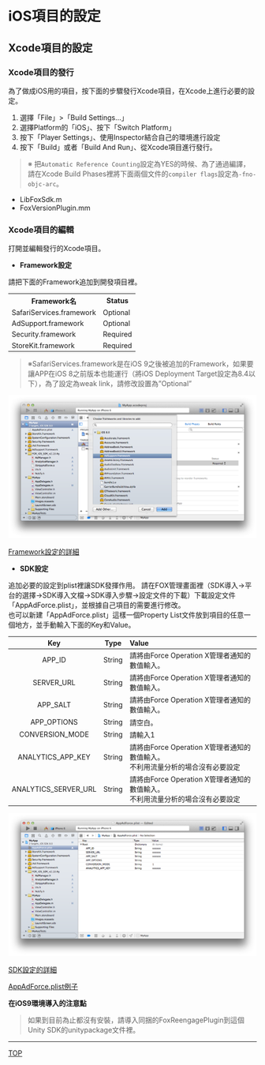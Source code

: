 # iOS項目的設定

## **Xcode項目的設定**

### Xcode項目的發行

為了做成iOS用的項目，按下面的步驟發行Xcode項目，在Xcode上進行必要的設定。

1. 選擇「File」>「Build Settings…」
2. 選擇Platform的「iOS」、按下「Switch Platform」
3. 按下「Player Settings」、使用Inspector結合自己的環境進行設定
4. 	按下「Build」或者「Build And Run」、從Xcode項目進行發行。

> ※ 把`Automatic Reference Counting`設定為YES的時候、為了通過編譯，請在Xcode Build Phases裡將下面兩個文件的`compiler flags`設定為`-fno-objc-arc`。
* LibFoxSdk.m
* FoxVersionPlugin.mm

### Xcode項目的編輯

打開並編輯發行的Xcode項目。

* **Framework設定**

請把下面的Framework追加到開發項目裡。

<table>
<tr><th>Framework名</th><th>Status</th></tr>
<tr><td>SafariServices.framework</td><td>Optional</td></tr>
<tr><td>AdSupport.framework</td><td>Optional</td></tr>
<tr><td>Security.framework </td><td>Required </td></tr>
<tr><td>StoreKit.framework </td><td>Required </td></tr>
</table>

> ※SafariServices.framework是在iOS 9之後被追加的Framework，如果要讓APP在iOS 8之前版本也能運行（將iOS Deployment Target設定為8.4以下），為了設定為weak link，請修改設置為”Optional”

![Framework設定01](/lang/zh-tw/doc/integration/ios/config_framework/img01.png)

[Framework設定的詳細](/lang/zh-tw/doc/integration/ios/config_framework/README.md)

* **SDK設定**

追加必要的設定到plist裡讓SDK發揮作用。
請在FOX管理畫面裡（SDK導入→平台的選擇→SDK導入文檔→SDK導入步驟→設定文件的下載）下載設定文件「AppAdForce.plist」，並根據自己項目的需要進行修改。<br />
也可以新建「AppAdForce.plist」這樣一個Property List文件放到項目的任意一個地方，並手動輸入下面的Key和Value。

Key | Type | Value
:---: | :---: | :---
APP_ID | String | 請將由Force Operation X管理者通知的數值輸入。
SERVER_URL | String | 請將由Force Operation X管理者通知的數值輸入。
APP_SALT | String | 請將由Force Operation X管理者通知的數值輸入。
APP_OPTIONS | String | 請空白。
CONVERSION_MODE | String | 請輸入1
ANALYTICS_APP_KEY | String | 請將由Force Operation X管理者通知的數值輸入。<br />不利用流量分析的場合沒有必要設定
ANALYTICS_SERVER_URL | String | 請將由Force Operation X管理者通知的數值輸入。<br />不利用流量分析的場合沒有必要設定

![Framework設定01](/lang/zh-tw/doc/integration/ios/config_plist/img05.png)

[SDK設定的詳細](/lang/zh-tw/doc/integration/ios/config_plist/README.md)

[AppAdForce.plist例子](/lang/zh-tw/doc/integration/ios/config_plist/AppAdForce.plist)

**在iOS9環境導入的注意點**

> 如果到目前為止都沒有安裝，請導入同捆的FoxReengagePlugin到這個Unity SDK的unitypackage文件裡。

---
[TOP](/lang/zh-tw/README.md)
